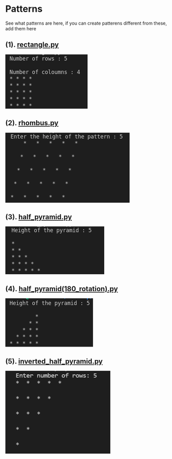 # Patterns
See what patterns are here, if you can create patterens different from these, add them here

## (1). [rectangle.py](https://github.com/harshgtm01/Patterns/blob/main/Python/rectangle.py)

![rectangle](Images/rectangle.png)

## (2). [rhombus.py](https://github.com/harshgtm01/Patterns/blob/main/Python/rhombus.py)

![rhombus](Images/rhombus.png)

## (3). [half_pyramid.py](https://github.com/harshgtm01/Patterns/blob/main/Python/half_pyramid.py)

![half_pyramid](Images/half_pyramid.png)

## (4). [half_pyramid(180_rotation).py](https://github.com/harshgtm01/Patterns/blob/main/Python/half_pyramid(180_rotation).py)
![half_pyramid(180_rotation)](Images/half_pyramid(180_rotation).png)

## (5). [inverted_half_pyramid.py](https://github.com/harshgtm01/Patterns/blob/main/Python/inverted_half_pyramid.py)
![inverted_half_pyramid](Images/inverted_half_pyramid.png)
